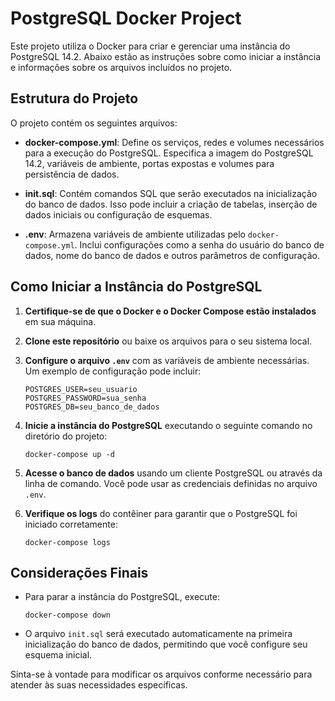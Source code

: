 # PostgreSQL Docker Project

Este projeto utiliza o Docker para criar e gerenciar uma instância do PostgreSQL 14.2. Abaixo estão as instruções sobre como iniciar a instância e informações sobre os arquivos incluídos no projeto.

## Estrutura do Projeto

O projeto contém os seguintes arquivos:

- **docker-compose.yml**: Define os serviços, redes e volumes necessários para a execução do PostgreSQL. Especifica a imagem do PostgreSQL 14.2, variáveis de ambiente, portas expostas e volumes para persistência de dados.

- **init.sql**: Contém comandos SQL que serão executados na inicialização do banco de dados. Isso pode incluir a criação de tabelas, inserção de dados iniciais ou configuração de esquemas.

- **.env**: Armazena variáveis de ambiente utilizadas pelo `docker-compose.yml`. Inclui configurações como a senha do usuário do banco de dados, nome do banco de dados e outros parâmetros de configuração.

## Como Iniciar a Instância do PostgreSQL

1. **Certifique-se de que o Docker e o Docker Compose estão instalados** em sua máquina.

2. **Clone este repositório** ou baixe os arquivos para o seu sistema local.

3. **Configure o arquivo `.env`** com as variáveis de ambiente necessárias. Um exemplo de configuração pode incluir:
   ```
   POSTGRES_USER=seu_usuario
   POSTGRES_PASSWORD=sua_senha
   POSTGRES_DB=seu_banco_de_dados
   ```

4. **Inicie a instância do PostgreSQL** executando o seguinte comando no diretório do projeto:
   ```
   docker-compose up -d
   ```

5. **Acesse o banco de dados** usando um cliente PostgreSQL ou através da linha de comando. Você pode usar as credenciais definidas no arquivo `.env`.

6. **Verifique os logs** do contêiner para garantir que o PostgreSQL foi iniciado corretamente:
   ```
   docker-compose logs
   ```

## Considerações Finais

- Para parar a instância do PostgreSQL, execute:
  ```
  docker-compose down
  ```

- O arquivo `init.sql` será executado automaticamente na primeira inicialização do banco de dados, permitindo que você configure seu esquema inicial.

Sinta-se à vontade para modificar os arquivos conforme necessário para atender às suas necessidades específicas.